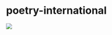 # poetry-international
![](https://github.com/nondejus/international-poetry/blob/main/images%20(16).jpeg)
